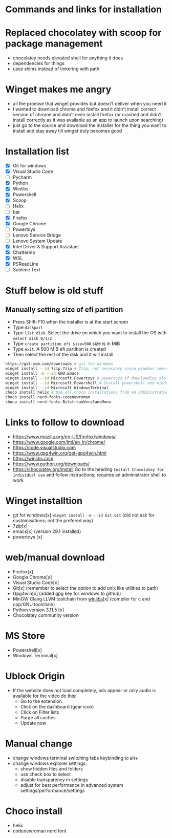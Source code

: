 # Commands and links for installation

# Replaced chocolatey with scoop for package management

- chocolatey needs elevated shell for anything it does
- dependencies for things
- uses shims instead of tinkering with path

# Winget makes me angry

- all the promise that winget provides but doesn't deliver when you need it
- I wanted to download chrome and firefox and it didn't install correct version of chrome and didn't even install firefox (or crashed and didn't install correctly as it was available as an app to launch upon searching)
- just go to the source and download the installer for the thing you want to install and stay away till winget truly becomes good

# Installation list

- [x] Git for windows
- [x] Visual Studio Code
- [ ] Pycharm
- [x] Python
- [x] Winlibs
- [x] Powershell
- [x] Scoop
- [ ] Helix
- [ ] bat
- [x] Firefox
- [x] Google Chrome
- [ ] Powertoys
- [ ] Lenovo Service Bridge
- [ ] Lenovo System Update
- [x] Intel Driver & Support Assistant
- [x] Chatterino
- [x] WSL
- [x] PSReadLine
- [ ] Sublime Text

# Stuff below is old stuff

## Manually setting size of efi partition

- Press Shift-F10 when the installer is at the start screen
- Type `diskpart`
- Type `list disk`. Select the drive on which you want to install the OS with `select disk 0/1/2`
- Type `create partition efi size=500` size is in MiB
- Type `exit`. A 500 MiB efi partition is created
- Then select the rest of the disk and it will install

```sh
https://git-scm.com/downloads # git for windows
winget install --id 7zip.7zip # 7zip; not necessary since windows comes with unzip pre-installed
winget install -e --id GNU.Emacs
winget install --id Microsoft.Powertoys # powertoys if downloading slowly install from the github page
winget install --id Microsoft.Powershell # Install powershell and Windows Terminal from the MS Store
winget install --id Microsoft.WindowsTerminal
choco install helix # Use all choco installations from an administrator shell
choco install nerd-fonts-codenewroman
choco install nerd-fonts-BitstreamVeraSansMono
```
# Links to follow to download

- https://www.mozilla.org/en-US/firefox/windows/
- https://www.google.com/intl/en_in/chrome/
- https://code.visualstudio.com
- https://www.gpg4win.org/get-gpg4win.html
- https://winlibs.com
- https://www.python.org/downloads/
- https://chocolatey.org/install  Go to the heading `Install Chocolatey for individual use` and follow instructions; requires an administrator shell to work

# Winget installtion

- git for windows[x] `winget install -e --id Git.Git` (did not ask for customisations; not the prefered way)
- 7zip[x]
- emacs[x] (version 29.1 installed)
- powertoys [x]

# web/manual download

- Firefox[x]
- Google Chrome[x]
- Visual Studio Code[x]
- Git[x] (remember to select the option to add unix like utilities to path)
- Gpg4win[x] (added gpg key for windows to github)
- MinGW Clang LLVM toolchain from [winlibs](https://winlibs.com)[x] (compiler for c and cpp/GNU toolchain)
- Python version 3.11.5 [x]
- Chocolatey community version

# MS Store

- Powershell[x]
- Windows Terminal[x]

# Ublock Origin

- If the website does not load completely, ads appear or only audio is available for the video do this:
    * Go to the extension.
    * Click on the dashboard (gear icon)
    * Click on Filter lists
    * Purge all caches
    * Update now

# Manual change

- change windows terminal switching tabs keybinding to alt+<tab-number>
- change windows explorer settings:
    * show hidden files and folders
    * use check box to select
    * disable transparency in settings
    * adjust for best performance in advanced system settings/performance/settings

# Choco install

- helix
- codenewroman nerd font
